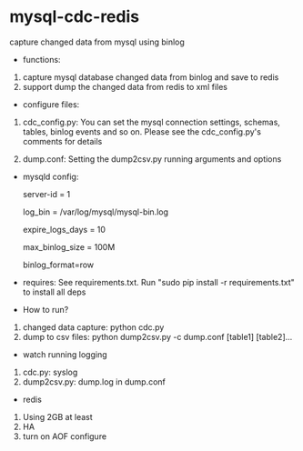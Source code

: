 # mysql-cdc-redis
capture changed data from mysql using binlog
* functions:                                                                                                                                                                           
 1. capture mysql database changed data from binlog and save to redis
 2. support dump the changed data from redis to xml files
 
* configure files:
 1. cdc_config.py: 
     You can set the mysql connection settings, schemas, tables, binlog events and so on.
     Please see the cdc_config.py's comments for details
 
 2. dump.conf:
    Setting the dump2csv.py running arguments and options 
 
* mysqld config:

   server-id       = 1

   log_bin         = /var/log/mysql/mysql-bin.log
   
   expire_logs_days    = 10
   
   max_binlog_size         = 100M
   
   binlog_format=row
 
* requires:
   See requirements.txt. Run "sudo pip install -r requirements.txt" to install all deps
 
* How to run?
 1. changed data capture: python cdc.py 
 2. dump to csv files:  python dump2csv.py -c dump.conf [table1] [table2]... 
 
* watch running logging
 1. cdc.py:  syslog 
 2. dump2csv.py:  dump.log in dump.conf
 
* redis
 1. Using 2GB at least 
 2. HA
 3. turn on AOF configure
